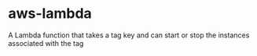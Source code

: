 # aws-lambda

 A Lambda function that takes a tag key and can start or stop the instances associated with the tag
